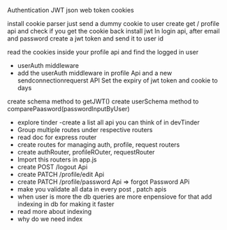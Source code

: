 Authentication 
JWT 
json web token
cookies

install cookie parser
 just send a dummy cookie to user
 create get / profile api and check if you get the cookie back
 install jwt
 In login api, after email and password create a jwt token and send it to user id

 read the cookies inside your profile api and find the logged in user

 - userAuth middleware
 - add the userAuth middleware in profile Api and a new sendconnectionrequerst API
 Set the expiry of jwt token and cookie to days

 create  schema method to getJWT()
 create  userSchema method to comparePaasword(passwordInputByUser)

- explore tinder
-create a list all api you can think of in          devTinder
- Group multiple routes under respective routers
- read doc for express router
- create routes for managing auth, profile, request routers
- create authRouter, profileROuter, requestRouter
- Import this routers in app.js
- create POST /logout Api
- create PATCH /profile/edit Api
- create PATCH /profile/password Api => forgot Password APi
- make you validate all data in every post , patch apis
- when user is more the db queries are more enpensiove for that add indexing in db for making it faster
- read more about indexing
- why do we need index
